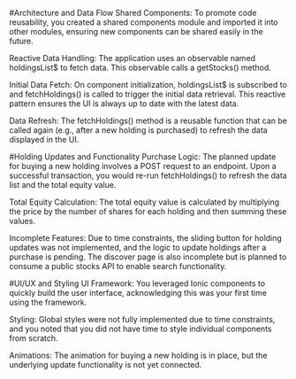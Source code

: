 #Architecture and Data Flow
Shared Components: To promote code reusability, you created a shared components module and imported it into other modules, ensuring new components can be shared easily in the future.

Reactive Data Handling: The application uses an observable named holdingsList$ to fetch data. This observable calls a getStocks() method.

Initial Data Fetch: On component initialization, holdingsList$ is subscribed to and fetchHoldings() is called to trigger the initial data retrieval. This reactive pattern ensures the UI is always up to date with the latest data.

Data Refresh: The fetchHoldings() method is a reusable function that can be called again (e.g., after a new holding is purchased) to refresh the data displayed in the UI.

#Holding Updates and Functionality
Purchase Logic: The planned update for buying a new holding involves a POST request to an endpoint. Upon a successful transaction, you would re-run fetchHoldings() to refresh the data list and the total equity value.

Total Equity Calculation: The total equity value is calculated by multiplying the price by the number of shares for each holding and then summing these values.

Incomplete Features: Due to time constraints, the sliding button for holding updates was not implemented, and the logic to update holdings after a purchase is pending. The discover page is also incomplete but is planned to consume a public stocks API to enable search functionality.

#UI/UX and Styling
UI Framework: You leveraged Ionic components to quickly build the user interface, acknowledging this was your first time using the framework.

Styling: Global styles were not fully implemented due to time constraints, and you noted that you did not have time to style individual components from scratch.

Animations: The animation for buying a new holding is in place, but the underlying update functionality is not yet connected.